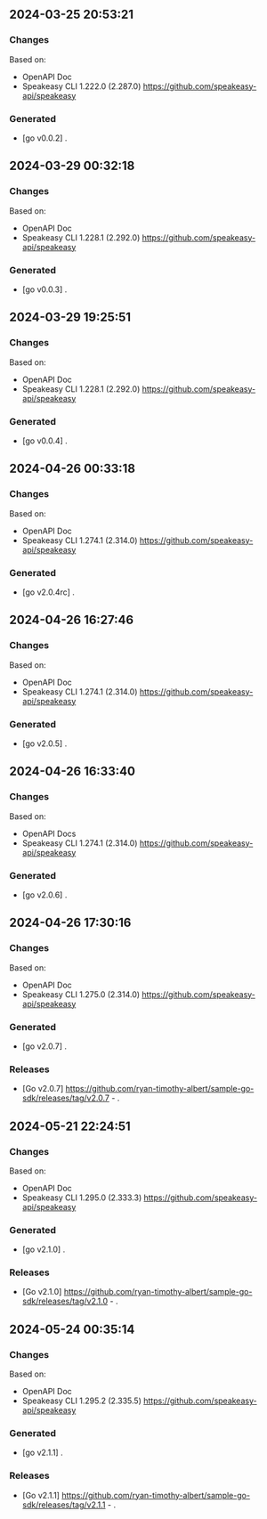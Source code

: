 

## 2024-03-25 20:53:21
### Changes
Based on:
- OpenAPI Doc  
- Speakeasy CLI 1.222.0 (2.287.0) https://github.com/speakeasy-api/speakeasy
### Generated
- [go v0.0.2] .

## 2024-03-29 00:32:18
### Changes
Based on:
- OpenAPI Doc  
- Speakeasy CLI 1.228.1 (2.292.0) https://github.com/speakeasy-api/speakeasy
### Generated
- [go v0.0.3] .

## 2024-03-29 19:25:51
### Changes
Based on:
- OpenAPI Doc  
- Speakeasy CLI 1.228.1 (2.292.0) https://github.com/speakeasy-api/speakeasy
### Generated
- [go v0.0.4] .

## 2024-04-26 00:33:18
### Changes
Based on:
- OpenAPI Doc  
- Speakeasy CLI 1.274.1 (2.314.0) https://github.com/speakeasy-api/speakeasy
### Generated
- [go v2.0.4rc] .

## 2024-04-26 16:27:46
### Changes
Based on:
- OpenAPI Doc  
- Speakeasy CLI 1.274.1 (2.314.0) https://github.com/speakeasy-api/speakeasy
### Generated
- [go v2.0.5] .

## 2024-04-26 16:33:40
### Changes
Based on:
- OpenAPI Docs
- Speakeasy CLI 1.274.1 (2.314.0) https://github.com/speakeasy-api/speakeasy
### Generated
- [go v2.0.6] .

## 2024-04-26 17:30:16
### Changes
Based on:
- OpenAPI Doc  
- Speakeasy CLI 1.275.0 (2.314.0) https://github.com/speakeasy-api/speakeasy
### Generated
- [go v2.0.7] .
### Releases
- [Go v2.0.7] https://github.com/ryan-timothy-albert/sample-go-sdk/releases/tag/v2.0.7 - .


## 2024-05-21 22:24:51
### Changes
Based on:
- OpenAPI Doc  
- Speakeasy CLI 1.295.0 (2.333.3) https://github.com/speakeasy-api/speakeasy
### Generated
- [go v2.1.0] .
### Releases
- [Go v2.1.0] https://github.com/ryan-timothy-albert/sample-go-sdk/releases/tag/v2.1.0 - .

## 2024-05-24 00:35:14
### Changes
Based on:
- OpenAPI Doc  
- Speakeasy CLI 1.295.2 (2.335.5) https://github.com/speakeasy-api/speakeasy
### Generated
- [go v2.1.1] .
### Releases
- [Go v2.1.1] https://github.com/ryan-timothy-albert/sample-go-sdk/releases/tag/v2.1.1 - .